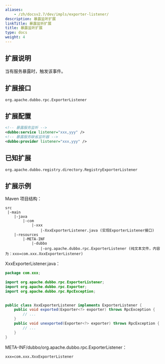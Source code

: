 ```yaml
---
aliases:
    - /zh/docsv2.7/dev/impls/exporter-listener/
description: 暴露监听扩展
linkTitle: 暴露监听扩展
title: 暴露监听扩展
type: docs
weight: 4
---
```




## 扩展说明

当有服务暴露时，触发该事件。

## 扩展接口

`org.apache.dubbo.rpc.ExporterListener`

## 扩展配置

```xml
<!-- 暴露服务监听 -->
<dubbo:service listener="xxx,yyy" />
<!-- 暴露服务缺省监听器 -->
<dubbo:provider listener="xxx,yyy" />
```

## 已知扩展

`org.apache.dubbo.registry.directory.RegistryExporterListener`

## 扩展示例

Maven 项目结构：

```
src
 |-main
    |-java
        |-com
            |-xxx
                |-XxxExporterListener.java (实现ExporterListener接口)
    |-resources
        |-META-INF
            |-dubbo
                |-org.apache.dubbo.rpc.ExporterListener (纯文本文件，内容为：xxx=com.xxx.XxxExporterListener)
```

XxxExporterListener.java：

```java
package com.xxx;
 
import org.apache.dubbo.rpc.ExporterListener;
import org.apache.dubbo.rpc.Exporter;
import org.apache.dubbo.rpc.RpcException;
 
 
public class XxxExporterListener implements ExporterListener {
    public void exported(Exporter<?> exporter) throws RpcException {
        // ...
    }
    public void unexported(Exporter<?> exporter) throws RpcException {
        // ...
    }
}
```

META-INF/dubbo/org.apache.dubbo.rpc.ExporterListener：

```properties
xxx=com.xxx.XxxExporterListener
```